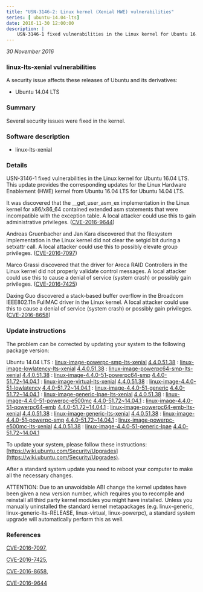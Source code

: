 ```yaml
---
title: "USN-3146-2: Linux kernel (Xenial HWE) vulnerabilities"
series: [ ubuntu-14.04-lts]
date: 2016-11-30 12:00:00
description: |
    USN-3146-1 fixed vulnerabilities in the Linux kernel for Ubuntu 16.04 LTS. This update provides the corresponding updates for the Linux Hardware Enablement (HWE) kernel from Ubuntu 16.04 LTS for Ubuntu 14.04 LTS.
--- 
```

 
 

*30 November 2016*

### linux-lts-xenial vulnerabilities

A security issue affects these releases of Ubuntu and its derivatives:

* Ubuntu 14.04 LTS

### Summary

Several security issues were fixed in the kernel. 

### Software description

* linux-lts-xenial 

### Details

USN-3146-1 fixed vulnerabilities in the Linux kernel for Ubuntu 16.04 LTS. This update provides the corresponding updates for the Linux Hardware Enablement (HWE) kernel from Ubuntu 16.04 LTS for Ubuntu 14.04 LTS.

It was discovered that the __get_user_asm_ex implementation in the Linux kernel for x86/x86_64 contained extended asm statements that were incompatible with the exception table. A local attacker could use this to gain administrative privileges. ([CVE-2016-9644](http://people.ubuntu.com/~ubuntu-security/cve/CVE-2016-9644))

Andreas Gruenbacher and Jan Kara discovered that the filesystem implementation in the Linux kernel did not clear the setgid bit during a setxattr call. A local attacker could use this to possibly elevate group privileges. ([CVE-2016-7097](http://people.ubuntu.com/~ubuntu-security/cve/CVE-2016-7097))

Marco Grassi discovered that the driver for Areca RAID Controllers in the Linux kernel did not properly validate control messages. A local attacker could use this to cause a denial of service (system crash) or possibly gain privileges. ([CVE-2016-7425](http://people.ubuntu.com/~ubuntu-security/cve/CVE-2016-7425))

Daxing Guo discovered a stack-based buffer overflow in the Broadcom IEEE802.11n FullMAC driver in the Linux kernel. A local attacker could use this to cause a denial of service (system crash) or possibly gain privileges. ([CVE-2016-8658](http://people.ubuntu.com/~ubuntu-security/cve/CVE-2016-8658)) 

### Update instructions

The problem can be corrected by updating your system to the following package version:

Ubuntu 14.04 LTS
 : [linux-image-powerpc-smp-lts-xenial](https://launchpad.net/ubuntu/+source/linux-lts-xenial) <span> [4.4.0.51.38](https://launchpad.net/ubuntu/+source/linux-lts-xenial/4.4.0-51.72~14.04.1) </span> 
 : [linux-image-lowlatency-lts-xenial](https://launchpad.net/ubuntu/+source/linux-lts-xenial) <span> [4.4.0.51.38](https://launchpad.net/ubuntu/+source/linux-lts-xenial/4.4.0-51.72~14.04.1) </span> 
 : [linux-image-powerpc64-smp-lts-xenial](https://launchpad.net/ubuntu/+source/linux-lts-xenial) <span> [4.4.0.51.38](https://launchpad.net/ubuntu/+source/linux-lts-xenial/4.4.0-51.72~14.04.1) </span> 
 : [linux-image-4.4.0-51-powerpc64-smp](https://launchpad.net/ubuntu/+source/linux-lts-xenial) <span> [4.4.0-51.72~14.04.1](https://launchpad.net/ubuntu/+source/linux-lts-xenial/4.4.0-51.72~14.04.1) </span> 
 : [linux-image-virtual-lts-xenial](https://launchpad.net/ubuntu/+source/linux-lts-xenial) <span> [4.4.0.51.38](https://launchpad.net/ubuntu/+source/linux-lts-xenial/4.4.0-51.72~14.04.1) </span> 
 : [linux-image-4.4.0-51-lowlatency](https://launchpad.net/ubuntu/+source/linux-lts-xenial) <span> [4.4.0-51.72~14.04.1](https://launchpad.net/ubuntu/+source/linux-lts-xenial/4.4.0-51.72~14.04.1) </span> 
 : [linux-image-4.4.0-51-generic](https://launchpad.net/ubuntu/+source/linux-lts-xenial) <span> [4.4.0-51.72~14.04.1](https://launchpad.net/ubuntu/+source/linux-lts-xenial/4.4.0-51.72~14.04.1) </span> 
 : [linux-image-generic-lpae-lts-xenial](https://launchpad.net/ubuntu/+source/linux-lts-xenial) <span> [4.4.0.51.38](https://launchpad.net/ubuntu/+source/linux-lts-xenial/4.4.0-51.72~14.04.1) </span> 
 : [linux-image-4.4.0-51-powerpc-e500mc](https://launchpad.net/ubuntu/+source/linux-lts-xenial) <span> [4.4.0-51.72~14.04.1](https://launchpad.net/ubuntu/+source/linux-lts-xenial/4.4.0-51.72~14.04.1) </span> 
 : [linux-image-4.4.0-51-powerpc64-emb](https://launchpad.net/ubuntu/+source/linux-lts-xenial) <span> [4.4.0-51.72~14.04.1](https://launchpad.net/ubuntu/+source/linux-lts-xenial/4.4.0-51.72~14.04.1) </span> 
 : [linux-image-powerpc64-emb-lts-xenial](https://launchpad.net/ubuntu/+source/linux-lts-xenial) <span> [4.4.0.51.38](https://launchpad.net/ubuntu/+source/linux-lts-xenial/4.4.0-51.72~14.04.1) </span> 
 : [linux-image-generic-lts-xenial](https://launchpad.net/ubuntu/+source/linux-lts-xenial) <span> [4.4.0.51.38](https://launchpad.net/ubuntu/+source/linux-lts-xenial/4.4.0-51.72~14.04.1) </span> 
 : [linux-image-4.4.0-51-powerpc-smp](https://launchpad.net/ubuntu/+source/linux-lts-xenial) <span> [4.4.0-51.72~14.04.1](https://launchpad.net/ubuntu/+source/linux-lts-xenial/4.4.0-51.72~14.04.1) </span> 
 : [linux-image-powerpc-e500mc-lts-xenial](https://launchpad.net/ubuntu/+source/linux-lts-xenial) <span> [4.4.0.51.38](https://launchpad.net/ubuntu/+source/linux-lts-xenial/4.4.0-51.72~14.04.1) </span> 
 : [linux-image-4.4.0-51-generic-lpae](https://launchpad.net/ubuntu/+source/linux-lts-xenial) <span> [4.4.0-51.72~14.04.1](https://launchpad.net/ubuntu/+source/linux-lts-xenial/4.4.0-51.72~14.04.1) </span> 

To update your system, please follow these instructions: [https://wiki.ubuntu.com/Security/Upgrades](https://wiki.ubuntu.com/Security/Upgrades).

After a standard system update you need to reboot your computer to make all the necessary changes.

ATTENTION: Due to an unavoidable ABI change the kernel updates have been given a new version number, which requires you to recompile and reinstall all third party kernel modules you might have installed. Unless you manually uninstalled the standard kernel metapackages (e.g. linux-generic, linux-generic-lts-RELEASE, linux-virtual, linux-powerpc), a standard system upgrade will automatically perform this as well. 

### References

 
 [CVE-2016-7097](http://people.ubuntu.com/~ubuntu-security/cve/CVE-2016-7097), 

 [CVE-2016-7425](http://people.ubuntu.com/~ubuntu-security/cve/CVE-2016-7425), 

 [CVE-2016-8658](http://people.ubuntu.com/~ubuntu-security/cve/CVE-2016-8658), 

 [CVE-2016-9644](http://people.ubuntu.com/~ubuntu-security/cve/CVE-2016-9644)
 


